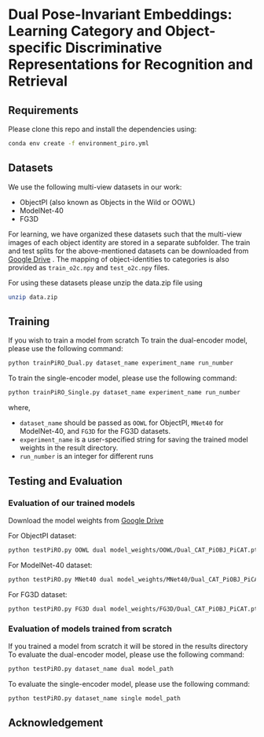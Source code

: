 # Dual Pose-Invariant Embeddings: Learning Category and Object-specific Discriminative Representations for Recognition and Retrieval

## Requirements
Please clone this repo and install the dependencies using:
```bash
conda env create -f environment_piro.yml
```

## Datasets
We use the following multi-view datasets in our work:
- ObjectPI (also known as Objects in the Wild or OOWL)
- ModelNet-40
- FG3D

For learning, we have organized these datasets such that the multi-view images of each object identity are stored in a separate subfolder. 
The train and test splits for the above-mentioned datasets can be downloaded from [Google Drive]() .
The mapping of object-identities to categories is also provided as `train_o2c.npy` and `test_o2c.npy` files.

For using these datasets please unzip the data.zip file using
```bash
unzip data.zip
```

## Training
If you wish to train a model from scratch
To train the dual-encoder model, please use the following command: 
```bash
python trainPiRO_Dual.py dataset_name experiment_name run_number
```
To train the single-encoder model, please use the following command: 
```bash
python trainPiRO_Single.py dataset_name experiment_name run_number
```
where, 
- `dataset_name` should be passed as `OOWL` for ObjectPI, `MNet40` for ModelNet-40, and `FG3D` for the FG3D datasets.
- `experiment_name` is a user-specified string for saving the trained model weights in the result directory.
- `run_number` is an integer for different runs

## Testing and Evaluation

### Evaluation of our trained models
Download the model weights from [Google Drive]()

For ObjectPI dataset: 
```bash
python testPiRO.py OOWL dual model_weights/OOWL/Dual_CAT_PiOBJ_PiCAT.pth
```
For ModelNet-40 dataset:
```bash
python testPiRO.py MNet40 dual model_weights/MNet40/Dual_CAT_PiOBJ_PiCAT.pth
```
For FG3D dataset:
```bash
python testPiRO.py FG3D dual model_weights/FG3D/Dual_CAT_PiOBJ_PiCAT.pth
```
### Evaluation of models trained from scratch
If you trained a model from scratch it will be stored in the results directory
To evaluate the dual-encoder model, please use the following command: 
```bash
python testPiRO.py dataset_name dual model_path
```
To evaluate the single-encoder model, please use the following command: 
```bash
python testPiRO.py dataset_name single model_path
```
## Acknowledgement

